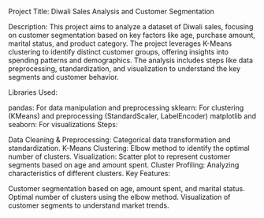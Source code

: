 Project Title: Diwali Sales Analysis and Customer Segmentation

Description:
This project aims to analyze a dataset of Diwali sales, focusing on customer segmentation based on key factors like age, purchase amount, marital status, and product category. The project leverages K-Means clustering to identify distinct customer groups, offering insights into spending patterns and demographics. The analysis includes steps like data preprocessing, standardization, and visualization to understand the key segments and customer behavior.

Libraries Used:

pandas: For data manipulation and preprocessing
sklearn: For clustering (KMeans) and preprocessing (StandardScaler, LabelEncoder)
matplotlib and seaborn: For visualizations
Steps:

Data Cleaning & Preprocessing: Categorical data transformation and standardization.
K-Means Clustering: Elbow method to identify the optimal number of clusters.
Visualization: Scatter plot to represent customer segments based on age and amount spent.
Cluster Profiling: Analyzing characteristics of different clusters.
Key Features:

Customer segmentation based on age, amount spent, and marital status.
Optimal number of clusters using the elbow method.
Visualization of customer segments to understand market trends.
